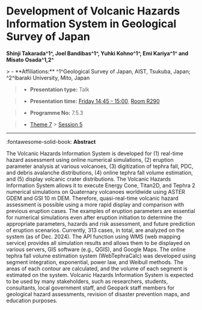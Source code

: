 # Development of Volcanic Hazards Information System in Geological Survey of Japan

**Shinji Takarada^1^, Joel Bandibas^1^, Yuhki Kohno^1^, Emi Kariya^1^ and Misato Osada^1,2^**

<!-- more -->> - **Affiliations:** ^1^Geological Survey of Japan, AIST, Tsukuba, Japan; ^2^Ibaraki University, Mito, Japan

> - **Presentation type:** Talk

> - **Presentation time:** [Friday 14:45 - 15:00](../sessions_comparison.md#__tabbed_4_4), [Room R290](../maps_venue.md#__tabbed_1_1)

> - **Programme No:** 7.5.3

> - [Theme 7](../theme7.md) > [Session 5](../sessions/session-7-5.md)

--- 

:fontawesome-solid-book: **Abstract**

The Volcanic Hazards Information System is developed for (1) real-time hazard assessment using online numerical simulations, (2) eruption parameter analysis at various volcanoes, (3) digitization of tephra fall, PDC, and debris avalanche distributions, (4) online tephra fall volume estimation, and (5) display volcanic crater distributions. The Volcanic Hazards Information System allows it to execute Energy Cone, Titan2D, and Tephra 2 numerical simulations on Quaternary volcanoes worldwide using ASTER GDEM and GSI 10 m DEM. Therefore, quasi-real-time volcanic hazard assessment is possible using a more rapid display and comparison with previous eruption cases. The examples of eruption parameters are essential for numerical simulations even after eruption initiation to determine the appropriate parameters, hazards and risk assessment, and future prediction of eruption scenarios. Currently, 313 cases, in total, are analyzed on the system (as of Dec. 2024). The API function using WMS (web mapping service) provides all simulation results and allows them to be displayed on various servers, GIS software (e.g., QGIS), and Google Maps. The online tephra fall volume estimation system (WebTephraCalc) was developed using segment integration, exponential, power law, and Weibull methods. The areas of each contour are calculated, and the volume of each segment is estimated on the system. Volcanic Hazards Information System is expected to be used by many stakeholders, such as researchers, students, consultants, local government staff, and Geopark staff members for geological hazard assessments, revision of disaster prevention maps, and education purposes.

